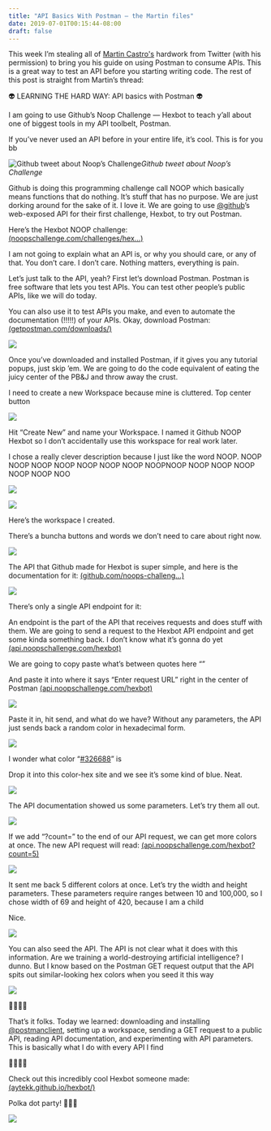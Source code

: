 ```yaml
---
title: "API Basics With Postman — the Martin files"
date: 2019-07-01T00:15:44-08:00
draft: false
---
```


This week I’m stealing all of [Martin Castro's](https://twitter.com/AMartinCastro) hardwork from Twitter (with his permission) to bring you his guide on using Postman to consume APIs. This is a great way to test an API before you starting writing code. The rest of this post is straight from Martin’s thread:

👽 LEARNING THE HARD WAY: API basics with Postman 👽

I am going to use Github’s Noop Challenge — Hexbot to teach y’all about one of biggest tools in my API toolbelt, Postman.

If you’ve never used an API before in your entire life, it’s cool. This is for you bb

![Github tweet about Noop’s Challenge](https://cdn-images-1.medium.com/max/2000/1*Rdg6ELixuSJ2Qw3oNraKcg.png)*Github tweet about Noop’s Challenge*

Github is doing this programming challenge call NOOP which basically means functions that do nothing. It’s stuff that has no purpose. We are just dorking around for the sake of it. I love it. We are going to use [@github](https://twitter.com/github)’s web-exposed API for their first challenge, Hexbot, to try out Postman.

Here’s the Hexbot NOOP challenge: [(noopschallenge.com/challenges/hex…)](https://noopschallenge.com/challenges/hexbot)

I am not going to explain what an API is, or why you should care, or any of that. You don’t care. I don’t care. Nothing matters, everything is pain.

Let’s just talk to the API, yeah? First let’s download Postman. Postman is free software that lets you test APIs. You can test other people’s public APIs, like we will do today.

You can also use it to test APIs you make, and even to automate the documentation (!!!!!) of your APIs. Okay, download Postman: [(getpostman.com/downloads/)](https://www.getpostman.com/downloads/)

![](https://cdn-images-1.medium.com/max/2400/0*x5yLvWf2iaBWdyoD.jpg)

Once you’ve downloaded and installed Postman, if it gives you any tutorial popups, just skip ’em. We are going to do the code equivalent of eating the juicy center of the PB&J and throw away the crust.

I need to create a new Workspace because mine is cluttered. Top center button

![](https://cdn-images-1.medium.com/max/2000/0*NaGJDFKBW3mfdkBY.jpg)

Hit “Create New” and name your Workspace. I named it Github NOOP Hexbot so I don’t accidentally use this workspace for real work later.

I chose a really clever description because I just like the word NOOP. NOOP NOOP NOOP NOOP NOOP NOOP NOOP NOOPNOOP NOOP NOOP NOOP NOOP NOOP NOO

![](https://cdn-images-1.medium.com/max/2000/0*7Kshw8ZPs-9OekQH.png)

![](https://cdn-images-1.medium.com/max/2000/0*oNsRzv6uM7JRXAj8.png)

Here’s the workspace I created.

There’s a buncha buttons and words we don’t need to care about right now.

![](https://cdn-images-1.medium.com/max/2000/0*qmpYSQBduuzdqHyA.jpg)

The API that Github made for Hexbot is super simple, and here is the documentation for it: [(github.com/noops-challeng…)](https://github.com/noops-challenge/hexbot#-api-basics)

![](https://cdn-images-1.medium.com/max/2000/0*qfGU4KTo4kBExmJc.jpg)

There’s only a single API endpoint for it:

An endpoint is the part of the API that receives requests and does stuff with them. We are going to send a request to the Hexbot API endpoint and get some kinda something back. I don’t know what it’s gonna do yet [(api.noopschallenge.com/hexbot)](http://api.noopschallenge.com/hexbot)

We are going to copy paste what’s between quotes here “”

And paste it into where it says “Enter request URL” right in the center of Postman [(api.noopschallenge.com/hexbot)](http://api.noopschallenge.com/hexbot)

![](https://cdn-images-1.medium.com/max/2000/0*t5WX4IGqVGkqQw9U.jpg)

Paste it in, hit send, and what do we have? Without any parameters, the API just sends back a random color in hexadecimal form.

![](https://cdn-images-1.medium.com/max/2000/0*q8-nGH7YcjawXbVQ.jpg)

I wonder what color “[#326688](https://twitter.com/hashtag/326688?src=hash)” is

Drop it into this color-hex site and we see it’s some kind of blue. Neat.

![](https://cdn-images-1.medium.com/max/2000/0*pDqlOFCoHFfVAQpD.png)

The API documentation showed us some parameters. Let’s try them all out.

![](https://cdn-images-1.medium.com/max/2000/0*Ici-EEUieRWBBPkf.png)

If we add “?count=” to the end of our API request, we can get more colors at once. The new API request will read: [(api.noopschallenge.com/hexbot?count=5)](http://api.noopschallenge.com/hexbot?count=5)

![](https://cdn-images-1.medium.com/max/2000/0*bpEQrFEeh-oMdI46.jpg)

It sent me back 5 different colors at once. Let’s try the width and height parameters. These parameters require ranges between 10 and 100,000, so I chose width of 69 and height of 420, because I am a child

Nice.

![](https://cdn-images-1.medium.com/max/2000/0*6cZP_Rz4oJYpDhoY.jpg)

You can also seed the API. The API is not clear what it does with this information. Are we training a world-destroying artificial intelligence? I dunno. But I know based on the Postman GET request output that the API spits out similar-looking hex colors when you seed it this way

![](https://cdn-images-1.medium.com/max/2000/0*5z4EioNlRJjKoC8d.jpg)

🤘🤘🤘🤘

That’s it folks. Today we learned: downloading and installing [@postmanclient](https://twitter.com/postmanclient), setting up a workspace, sending a GET request to a public API, reading API documentation, and experimenting with API parameters. This is basically what I do with every API I find

🤘🤘🤘🤘

Check out this incredibly cool Hexbot someone made: [(aytekk.github.io/hexbot/)](https://aytekk.github.io/hexbot/)

Polka dot party! 🥳🥳🥳

![](https://cdn-images-1.medium.com/max/2398/0*_iE9-dnP4DFJP0Bf.jpg)

